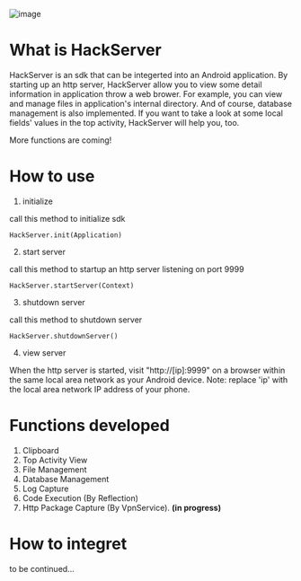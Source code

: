![image](https://github.com/Nbox1989/HackServer/assets/18026755/21f6ec55-6841-4169-9de4-93a563a132e4)

# What is HackServer

HackServer is an sdk that can be integerted into an Android application. By starting up an http server, HackServer allow you to view some detail information in application throw a web brower. For example, you can view and manage files in application's internal directory.
And of course, database management is also implemented. If you want to take a look at some local fields' values in the top activity, HackServer will help you, too.

More functions are coming!

# How to use
1. initialize

call this method to initialize sdk

`HackServer.init(Application)`

2. start server

call this method to startup an http server listening on port 9999

`HackServer.startServer(Context)`

3. shutdown server

call this method to shutdown server

`HackServer.shutdownServer()`

4. view server

When the http server is started, visit "http://[ip]:9999" on a browser within the same local area network as your Android device. Note: replace 'ip' with the local area network IP address of your phone.

# Functions developed

1. Clipboard
2. Top Activity View
3. File Management
4. Database Management
5. Log Capture
6. Code Execution (By Reflection)
7. Http Package Capture (By VpnService). **(in progress)**

# How to integret

to be continued...

